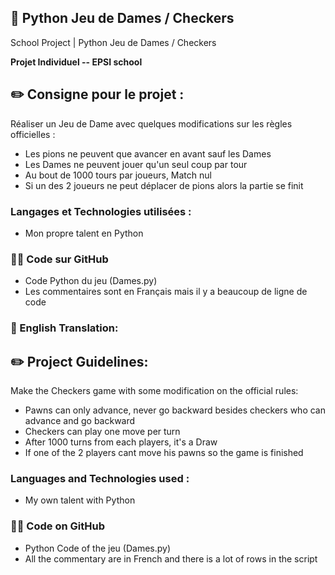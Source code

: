 ## 📄 Python Jeu de Dames / Checkers 
School Project | Python Jeu de Dames / Checkers 

**Projet Individuel -- EPSI school**

## ✏️ Consigne pour le projet :

Réaliser un Jeu de Dame avec quelques modifications sur les règles officielles :
  * Les pions ne peuvent que avancer en avant sauf les Dames
  * Les Dames ne peuvent jouer qu'un seul coup par tour
  * Au bout de 1000 tours par joueurs, Match nul
  * Si un des 2 joueurs ne peut déplacer de pions alors la partie se finit 

### Langages et Technologies utilisées :

* Mon propre talent en Python

### 👨‍💻 Code sur GitHub

  * Code Python du jeu (Dames.py)
  * Les commentaires sont en Français mais il y a beaucoup de ligne de code
  

### 🏴󠁧󠁢󠁥󠁮󠁧󠁿 English Translation:
  
## ✏️ Project Guidelines:

Make the Checkers game with some modification on the official rules:
  * Pawns can only advance, never go backward besides checkers who can advance and go backward
  * Checkers can play one move per turn
  * After 1000 turns from each players, it's a Draw
  * If one of the 2 players cant move his pawns so the game is finished 

### Languages and Technologies used :

* My own talent with Python

### 👨‍💻 Code on GitHub

  * Python Code  of the jeu (Dames.py)
  * All the commentary are in French and there is a lot of rows in the script
